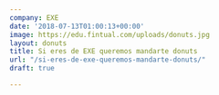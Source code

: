 ```yaml
---
company: EXE
date: '2018-07-13T01:00:13+00:00'
image: https://edu.fintual.com/uploads/donuts.jpg
layout: donuts
title: Si eres de EXE queremos mandarte donuts
url: "/si-eres-de-exe-queremos-mandarte-donuts/"
draft: true

---
```

